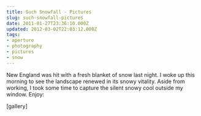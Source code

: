 ```yaml
---
title: Such Snowfall - Pictures
slug: such-snowfall-pictures
date: 2011-01-27T23:36:10.000Z
updated: 2012-03-02T22:03:12.000Z
tags:
- aperture
- photography
- pictures
- snow
---
```


New England was hit with a fresh blanket of snow last night.  I woke up this morning to see the landscape renewed in its snowy vitality.  Aside from working, I took some time to capture the silent snowy cool outside my window.  Enjoy:

[gallery]
